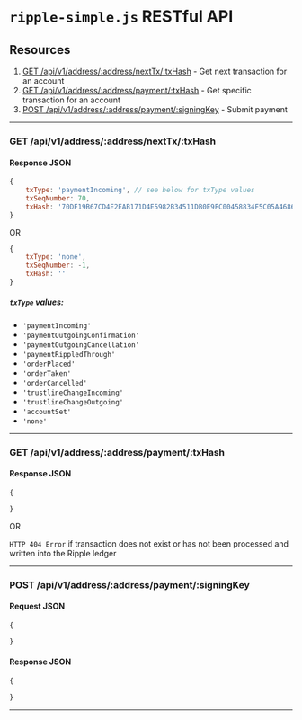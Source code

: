 # `ripple-simple.js` RESTful API

## Resources

1. [GET /api/v1/address/:address/nextTx/:txHash](API.md#get-apiv1addressaddressnexttxtxhash) - Get next transaction for an account
2. [GET /api/v1/address/:address/payment/:txHash](API.md#get-apiv1addressaddresspaymenttxhash) - Get specific transaction for an account
3. [POST /api/v1/address/:address/payment/:signingKey](API.md#post-apiv1addressaddresspaymentsigningkey) - Submit payment

-----------

### GET /api/v1/address/:address/nextTx/:txHash

#### Response JSON

```js
{
	txType: 'paymentIncoming', // see below for txType values
	txSeqNumber: 70,
	txHash: '70DF19B67CD4E2EAB171D4E5982B34511DB0E9FC00458834F5C05A4686597F4E'
}
```
OR
```js
{
	txType: 'none',
	txSeqNumber: -1,
	txHash: ''
}
```

##### `txType` values:
+ `'paymentIncoming'`
+ `'paymentOutgoingConfirmation'`
+ `'paymentOutgoingCancellation'`
+ `'paymentRippledThrough'`
+ `'orderPlaced'`
+ `'orderTaken'`
+ `'orderCancelled'`
+ `'trustlineChangeIncoming'`
+ `'trustlineChangeOutgoing'`
+ `'accountSet'`
+ `'none'`


-----------

### GET /api/v1/address/:address/payment/:txHash

#### Response JSON

```js
{

}
```
OR

`HTTP 404 Error` if transaction does not exist or has not been processed and written into the Ripple ledger


-----------

### POST /api/v1/address/:address/payment/:signingKey

#### Request JSON



```js
{

}
```

#### Response JSON

```js
{

}
```

-----------
